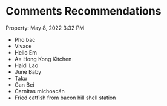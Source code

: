 # Comments Recommendations

Property: May 8, 2022 3:32 PM

- Pho bac
- Vivace
- Hello Em
- A+ Hong Kong Kitchen
- Haidi Lao
- June Baby
- Taku
- Gan Bei
- Carnitas michoacán
- Fried catfish from bacon hill shell station